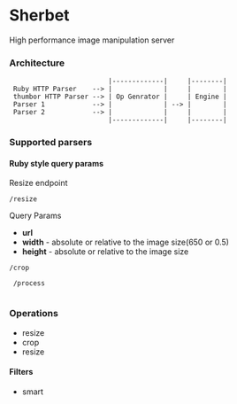 # Sherbet
High performance image manipulation server

### Architecture
```
                         |-------------|     |--------|
 Ruby HTTP Parser    --> |             |     |        |
 thumbor HTTP Parser --> | Op Genrator |     | Engine |
 Parser 1            --> |             | --> |        |
 Parser 2            --> |             |     |        |
                         |-------------|     |--------|   
```

### Supported parsers

#### Ruby style query params
Resize endpoint

```
/resize

```
Query Params
 + **url**
 + **width** - absolute or relative to the image size(650 or 0.5)
 + **height** - absolute or relative to the image size

```
/crop

```
```
 /process
 
 ```

### Operations
+ resize
+ crop
+ resize

#### Filters
+ smart




